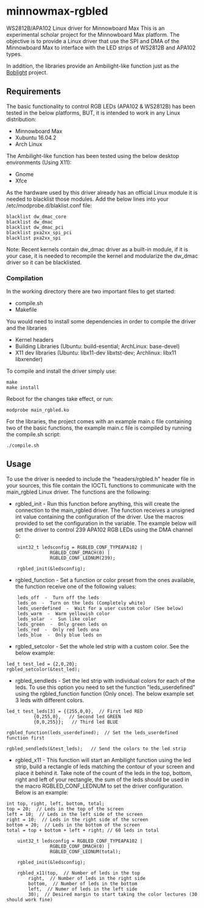 # minnowmax-rgbled
WS2812B/APA102 Linux driver for Minnowboard Max
This is an experimental scholar project for the Minnowboard Max platform. The objective is to provide a Linux driver that use the SPI and DMA of the Minnowboard Max to interface with the LED strips of WS2812B and APA102 types. 

In addition, the libraries provide an Ambilight-like function just as the [Boblight](https://www.tweaking4all.com/home-theatre/xbmc/xbmc-boblight-openelec-ws2811-ws2812/) project.

## Requirements
The basic functionality to control RGB LEDs (APA102 & WS2812B) has been tested in the below platforms, BUT, it is intended to work in any Linux distribution:
* Minnowboard Max
* Xubuntu 16.04.2
* Arch Linux

The Ambilight-like function has been tested using the below desktop environments (Using X11):
* Gnome
* Xfce

As the hardware used by this driver already has an official Linux module it is needed to blacklist those modules. Add the below lines into your /etc/modprobe.d/blaklist.conf file:
```
blacklist dw_dmac_core
blacklist dw_dmac
blacklist dw_dmac_pci
blacklist pxa2xx_spi_pci
blacklist pxa2xx_spi
```
Note: Recent kernels contain dw_dmac driver as a built-in module, if it is your case, it is needed to recompile the kernel and modularize the dw_dmac driver so it can be blacklisted.
### Compilation
In the working directory there are two important files to get started:
* compile.sh
* Makefile

You would need to install some dependencies in order to compile the driver and the libraries
* Kernel headers
* Building Libraries (Ubuntu: build-esential; ArchLinux: base-devel)
* X11 dev libraries (Ubuntu: libx11-dev libxtst-dev; Archlinux: libx11 libxrender)

To compile and install the driver simply use:
```
make
make install
```
Reboot for the changes take effect, or run:
```
modprobe main_rgbled.ko
```

For the libraries, the project comes with an example main.c file containing two of the basic functions, the example main.c file is compiled by running the compile.sh script:
```
./compile.sh
```


## Usage
To use the driver is needed to include the "headers/rgbled.h" header file in your sources, this file contain the IOCTL functions to communicate with the main_rgbled Linux driver. The functions are the following:
* rgbled_init - Run this function before anything, this will create the connection to the main_rgbled driver. The function receives a unsigned int value containing the configuration of the driver. Use the macros provided to set the configuration in the variable. The example below will set the driver to control 239 APA102 RGB LEDs using the DMA channel 0:
```
	uint32_t ledsconfig = RGBLED_CONF_TYPEAPA102 | 
				RGBLED_CONF_DMACH(0) | 
				RGBLED_CONF_LEDNUM(239);

	rgbled_init(&ledsconfig);
  ```
* rgbled_function - Set a function or color preset from the ones available, the function receive one of the following values:
```
	leds_off  -  Turn off the leds
	leds_on  -  Turn on the leds (Completely white)
	leds_userdefined  -  Wait for a user custom color (See below)
	leds_warm  -  Warm yellowish color
	leds_solar  -  Sun like color
	leds_green  -  Only green leds on
	leds_red  -  Only red leds ona
	leds_blue  -  Only blue leds on
  ```
  * rgbled_setcolor - Set the whole led strip with a custom color. See the below example:
  ```
  led_t test_led = {2,0,20};
  rgbled_setcolor(&test_led);
  ```
  * rgbled_sendleds - Set the led strip with individual colors for each of the leds. To use this option you need to set the function "leds_userdefined" using the rgbled_function function (Only once). The below example set 3 leds with different colors.
  ```
  led_t test_leds[3] = {{255,0,0},  // First led RED
  			{0,255,0},   // Second led GREEN
			{0,0,255}};   // Third led BLUE
  
  rgbled_function(leds_userdefined);  // Set the leds_userdefined function first
  
  rgbled_sendleds(&test_leds);   // Send the colors to the led strip
  ```
* rgbled_x11 - This function will start an Ambilight function using the led strip, build a rectangle of leds matching the contour of your screen and place it behind it. Take note of the count of the leds in the top, bottom, right and left of your rectangle, the sum of the leds should be used in the macro RGBLED_CONF_LEDNUM to set the driver configuration. Below is an example:
```
int top, right, left, bottom, total;
top = 20;  // Leds in the top of the screen
left = 10;  // Leds in the left side of the screen
right = 10;  // Leds in the right side of the screen
bottom = 20;  // Leds in the bottom of the screen
total = top + bottom + left + right; // 60 leds in total

	uint32_t ledsconfig = RGBLED_CONF_TYPEAPA102 | 
				RGBLED_CONF_DMACH(0) | 
				RGBLED_CONF_LEDNUM(total);

	rgbled_init(&ledsconfig);
	
	rgbled_x11(top,  // Number of leds in the top
		right,  // Number of leds in the right side
		bottom,  // Number of leds in the bottom
		left,  // Numer of leds in the left side
		30);  // Desired margin to start taking the color lectures (30 should work fine)
```
